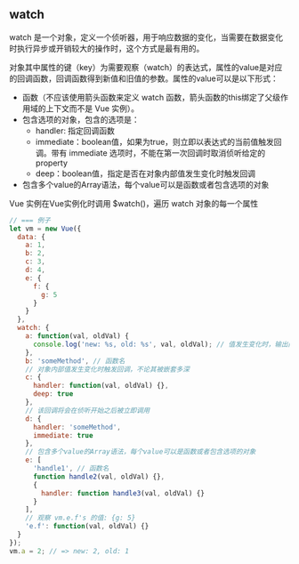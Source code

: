 ## watch
watch 是一个对象，定义一个侦听器，用于响应数据的变化，当需要在数据变化时执行异步或开销较大的操作时，这个方式是最有用的。

对象其中属性的键（key）为需要观察（watch）的表达式，属性的value是对应的回调函数，回调函数得到新值和旧值的参数。属性的value可以是以下形式：
* 函数（不应该使用箭头函数来定义 watch 函数，箭头函数的this绑定了父级作用域的上下文而不是 Vue 实例）。
* 包含选项的对象，包含的选项是：
  * handler: 指定回调函数
  * immediate：boolean值，如果为true，则立即以表达式的当前值触发回调。带有 immediate 选项时，不能在第一次回调时取消侦听给定的 property
  * deep：boolean值，指定是否在对象内部值发生变化时触发回调
* 包含多个value的Array语法，每个value可以是函数或者包含选项的对象
   

Vue 实例在Vue实例化时调用 $watch()，遍历 watch 对象的每一个属性

```js
// === 例子
let vm = new Vue({
  data: {
    a: 1,
    b: 2,
    c: 3,
    d: 4,
    e: {
      f: {
        g: 5
      }
    }
  },
  watch: {
    a: function(val, oldVal) {
      console.log('new: %s, old: %s', val, oldVal); // 值发生变化时，输出旧值和旧值
    },
    b: 'someMethod', // 函数名
    // 对象内部值发生变化时触发回调，不论其被嵌套多深
    c: {
      handler: function(val, oldVal) {},
      deep: true
    },
    // 该回调将会在侦听开始之后被立即调用
    d: {
      handler: 'someMethod',
      immediate: true
    },
    // 包含多个value的Array语法，每个value可以是函数或者包含选项的对象
    e: [
      'handle1', // 函数名
      function handle2(val, oldVal) {},
      {
        handler: function handle3(val, oldVal) {}
      }
    ],
    // 观察 vm.e.f's 的值: {g: 5}
    'e.f': function(val, oldVal) {}
  }
});
vm.a = 2; // => new: 2, old: 1
```
